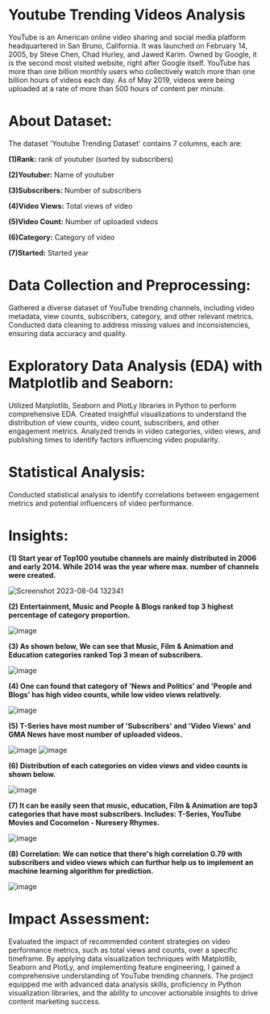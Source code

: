 # Youtube Trending Videos Analysis
YouTube is an American online video sharing and social media platform headquartered in San Bruno, California.
It was launched on February 14, 2005, by Steve Chen, Chad Hurley, and Jawed Karim. Owned by Google, it is the second most visited website, right after Google itself. YouTube has more than one billion monthly users who collectively watch more than one billion hours of videos each day.
As of May 2019, videos were being uploaded at a rate of more than 500 hours of content per minute.

# About Dataset:
The dataset 'Youtube Trending Dataset' contains 7 columns, each are:

**(1)Rank:** rank of youtuber (sorted by subscribers)

**(2)Youtuber:** Name of youtuber

**(3)Subscribers:** Number of subscribers

**(4)Video Views:** Total views of video

**(5)Video Count:** Number of uploaded videos

**(6)Category:** Category of video

**(7)Started:** Started year

# Data Collection and Preprocessing:
Gathered a diverse dataset of YouTube trending channels, including video metadata, view counts, subscribers, category, and other relevant metrics.
Conducted data cleaning to address missing values and inconsistencies, ensuring data accuracy and quality.

# Exploratory Data Analysis (EDA) with Matplotlib and Seaborn:
Utilized Matplotlib, Seaborn and PlotLy libraries in Python to perform comprehensive EDA.
Created insightful visualizations to understand the distribution of view counts, video count, subscribers, and other engagement metrics.
Analyzed trends in video categories, video views, and publishing times to identify factors influencing video popularity.

# Statistical Analysis:
Conducted statistical analysis to identify correlations between engagement metrics and potential influencers of video performance.

# Insights:
**(1) Start year of Top100 youtube channels are mainly distributed in 2006 and early 2014. While 2014 was the year where max. number of channels were created.**

![Screenshot 2023-08-04 132341](https://github.com/NishantSuhag02/Youtube-Trending-Analysis/assets/112072807/c6d2fce3-1279-4b57-9269-8f1de2e1bd02)


**(2) Entertainment, Music and People & Blogs ranked top 3 highest percentage of category proportion.**

![image](https://github.com/NishantSuhag02/Youtube-Trending-Analysis/assets/112072807/1bf6992f-7314-4d90-9f61-167337aafca9)


**(3) As shown below, We can see that Music, Film & Animation and Education categories ranked Top 3 mean of subscribers.**

![image](https://github.com/NishantSuhag02/Youtube-Trending-Analysis/assets/112072807/8194c8b1-1861-486f-a8d4-475ac5ab47b5)


**(4) One can found that category of 'News and Politics' and 'People and Blogs' has high video counts, while low video views relatively.**

![image](https://github.com/NishantSuhag02/Youtube-Trending-Analysis/assets/112072807/4e886f86-60f9-45ed-a05d-0463aad4d967)


**(5) T-Series have most number of 'Subscribers' and 'Video Views' and GMA News have most number of uploaded videos.**

![image](https://github.com/NishantSuhag02/Youtube-Trending-Analysis/assets/112072807/18e891ab-e833-4e72-87bf-a386dfdf9983)
![image](https://github.com/NishantSuhag02/Youtube-Trending-Analysis/assets/112072807/d85e2779-b224-4ddb-9215-a43f18eebec1)


**(6) Distribution of each categories on video views and video counts is shown below.**

![image](https://github.com/NishantSuhag02/Youtube-Trending-Analysis/assets/112072807/ded38a3c-dc56-4538-a925-2e7b9d41145b)


**(7) It can be easily seen that music, education, Film & Animation are top3 categories that have most subscribers. Includes: T-Series, YouTube Movies and Cocomelon - Nuresery Rhymes.**

![image](https://github.com/NishantSuhag02/Youtube-Trending-Analysis/assets/112072807/df503163-3fa1-4b17-b13e-b9d5b696c1e5)

**(8) Correlation: We can notice that there's high correlation 0.79 with subscribers and video views which can furthur help us to implement an machine learning algorithm for prediction.**

![image](https://github.com/NishantSuhag02/Youtube-Trending-Analysis/assets/112072807/040ebd96-1e32-490b-a1b8-9d2a9b5e616e)

# Impact Assessment:
Evaluated the impact of recommended content strategies on video performance metrics, such as total views and counts, over a specific timeframe.
By applying data visualization techniques with Matplotlib, Seaborn and PlotLy, and implementing feature engineering, I gained a comprehensive understanding of YouTube trending channels. The project equipped me with advanced data analysis skills, proficiency in Python visualization libraries, and the ability to uncover actionable insights to drive content marketing success.
